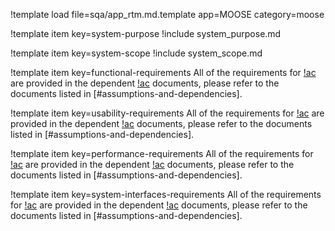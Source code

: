 !template load file=sqa/app_rtm.md.template app=MOOSE category=moose

!template item key=system-purpose
!include system_purpose.md

!template item key=system-scope
!include system_scope.md

!template item key=functional-requirements
All of the requirements for [!ac](MOOSE) are provided in the dependent [!ac](RTM) documents, please
refer to the documents listed in [#assumptions-and-dependencies].

!template item key=usability-requirements
All of the requirements for [!ac](MOOSE) are provided in the dependent [!ac](RTM) documents, please
refer to the documents listed in [#assumptions-and-dependencies].

!template item key=performance-requirements
All of the requirements for [!ac](MOOSE) are provided in the dependent [!ac](RTM) documents, please
refer to the documents listed in [#assumptions-and-dependencies].

!template item key=system-interfaces-requirements
All of the requirements for [!ac](MOOSE) are provided in the dependent [!ac](RTM) documents, please
refer to the documents listed in [#assumptions-and-dependencies].
